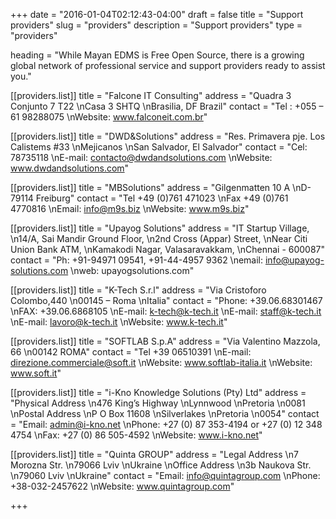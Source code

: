 +++
date = "2016-01-04T02:12:43-04:00"
draft = false
title = "Support providers"
slug = "providers"
description = "Support providers"
type = "providers"

heading = "While Mayan EDMS is Free Open Source, there is a growing global network of professional service and support providers ready to assist you."

[[providers.list]]
    title = "Falcone IT Consulting"
    address = "Quadra 3 Conjunto 7 T22  \nCasa 3 SHTQ  \nBrasilia, DF Brazil"
    contact = "Tel : +055 – 61 98288075  \nWebsite: www.falconeit.com.br"

[[providers.list]]
    title = "DWD&Solutions"
    address = "Res. Primavera pje. Los Calistems #33  \nMejicanos  \nSan Salvador, El Salvador"
    contact = "Cel: 78735118  \nE-mail: contacto@dwdandsolutions.com  \nWebsite: www.dwdandsolutions.com"

[[providers.list]]
    title = "MBSolutions"
    address = "Gilgenmatten 10 A  \nD-79114 Freiburg"
    contact = "Tel +49 (0)761 471023  \nFax +49 (0)761 4770816  \nEmail: info@m9s.biz  \nWebsite: www.m9s.biz"

[[providers.list]]
    title = "Upayog Solutions"
    address = "IT Startup Village,  \n14/A, Sai Mandir Ground Floor,  \n2nd Cross (Appar) Street,  \nNear Citi Union Bank ATM,  \nKamakodi Nagar, Valasaravakkam,  \nChennai - 600087"
    contact = "Ph: +91-94971 09541, +91-44-4957 9362  \nemail: info@upayog-solutions.com  \nweb: upayogsolutions.com"

[[providers.list]]
    title = "K-Tech S.r.l"
    address = "Via Cristoforo Colombo,440  \n00145 – Roma  \nItalia"
    contact = "Phone: +39.06.68301467  \nFAX: +39.06.6868105  \nE-mail: k-tech@k-tech.it  \nE-mail: staff@k-tech.it  \nE-mail: lavoro@k-tech.it  \nWebsite: www.k-tech.it"

[[providers.list]]
    title = "SOFTLAB S.p.A"
    address = "Via Valentino Mazzola, 66  \n00142 ROMA"
    contact = "Tel +39 06510391  \nE-mail: direzione.commerciale@soft.it  \nWebsite: www.softlab-italia.it  \nWebsite: www.soft.it"

[[providers.list]]
    title = "i-Kno Knowledge Solutions (Pty) Ltd"
    address = "Physical Address  \n476 King’s Highway  \nLynnwood  \nPretoria  \n0081  \nPostal Address  \nP O Box 11608  \nSilverlakes  \nPretoria  \n0054"
    contact = "Email: admin@i-kno.net  \nPhone: +27 (0) 87 353-4194 or +27 (0) 12 348 4754  \nFax: +27 (0) 86 505-4592  \nWebsite: www.i-kno.net"

[[providers.list]]
    title = "Quinta GROUP"
    address = "Legal Address  \n7 Morozna Str.  \n79066 Lviv  \nUkraine  \nOffice Address  \n3b Naukova Str.  \n79060 Lviv  \nUkraine"
    contact = "Email: info@quintagroup.com  \nPhone: +38-032-2457622  \nWebsite: www.quintagroup.com"

+++
